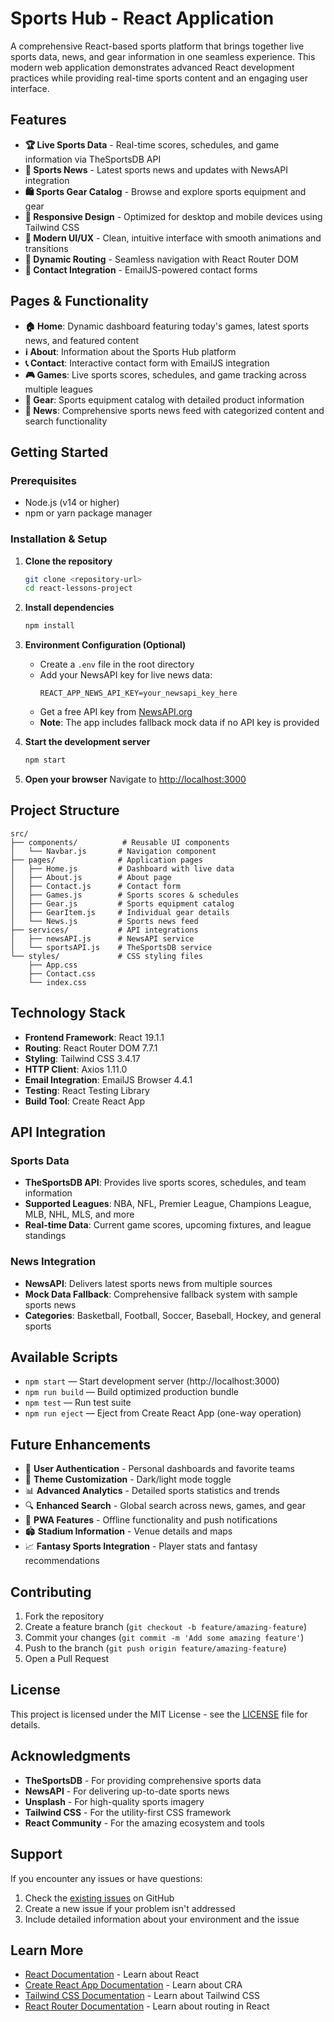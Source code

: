 
# Sports Hub - React Application

A comprehensive React-based sports platform that brings together live sports data, news, and gear information in one seamless experience. This modern web application demonstrates advanced React development practices while providing real-time sports content and an engaging user interface.

## Features

- **🏆 Live Sports Data** - Real-time scores, schedules, and game information via TheSportsDB API
- **📰 Sports News** - Latest sports news and updates with NewsAPI integration
- **🛍️ Sports Gear Catalog** - Browse and explore sports equipment and gear
- **📱 Responsive Design** - Optimized for desktop and mobile devices using Tailwind CSS
- **🎨 Modern UI/UX** - Clean, intuitive interface with smooth animations and transitions
- **🔗 Dynamic Routing** - Seamless navigation with React Router DOM
- **📧 Contact Integration** - EmailJS-powered contact forms

## Pages & Functionality

- **🏠 Home**: Dynamic dashboard featuring today's games, latest sports news, and featured content
- **ℹ️ About**: Information about the Sports Hub platform
- **📞 Contact**: Interactive contact form with EmailJS integration
- **🎮 Games**: Live sports scores, schedules, and game tracking across multiple leagues
- **🏈 Gear**: Sports equipment catalog with detailed product information
- **📰 News**: Comprehensive sports news feed with categorized content and search functionality

## Getting Started

### Prerequisites
- Node.js (v14 or higher)
- npm or yarn package manager

### Installation & Setup

1. **Clone the repository**
   ```bash
   git clone <repository-url>
   cd react-lessons-project
   ```

2. **Install dependencies**
   ```bash
   npm install
   ```

3. **Environment Configuration (Optional)**
   - Create a `.env` file in the root directory
   - Add your NewsAPI key for live news data:
     ```
     REACT_APP_NEWS_API_KEY=your_newsapi_key_here
     ```
   - Get a free API key from [NewsAPI.org](https://newsapi.org)
   - **Note**: The app includes fallback mock data if no API key is provided

4. **Start the development server**
   ```bash
   npm start
   ```

5. **Open your browser**
   Navigate to [http://localhost:3000](http://localhost:3000)

## Project Structure

```
src/
├── components/          # Reusable UI components
│   └── Navbar.js       # Navigation component
├── pages/              # Application pages
│   ├── Home.js         # Dashboard with live data
│   ├── About.js        # About page
│   ├── Contact.js      # Contact form
│   ├── Games.js        # Sports scores & schedules
│   ├── Gear.js         # Sports equipment catalog
│   ├── GearItem.js     # Individual gear details
│   └── News.js         # Sports news feed
├── services/           # API integrations
│   ├── newsAPI.js      # NewsAPI service
│   └── sportsAPI.js    # TheSportsDB service
└── styles/             # CSS styling files
    ├── App.css
    ├── Contact.css
    └── index.css
```

## Technology Stack

- **Frontend Framework**: React 19.1.1
- **Routing**: React Router DOM 7.7.1
- **Styling**: Tailwind CSS 3.4.17
- **HTTP Client**: Axios 1.11.0
- **Email Integration**: EmailJS Browser 4.4.1
- **Testing**: React Testing Library
- **Build Tool**: Create React App

## API Integration

### Sports Data
- **TheSportsDB API**: Provides live sports scores, schedules, and team information
- **Supported Leagues**: NBA, NFL, Premier League, Champions League, MLB, NHL, MLS, and more
- **Real-time Data**: Current game scores, upcoming fixtures, and league standings

### News Integration
- **NewsAPI**: Delivers latest sports news from multiple sources
- **Mock Data Fallback**: Comprehensive fallback system with sample sports news
- **Categories**: Basketball, Football, Soccer, Baseball, Hockey, and general sports

## Available Scripts

- `npm start` — Start development server (http://localhost:3000)
- `npm run build` — Build optimized production bundle
- `npm test` — Run test suite
- `npm run eject` — Eject from Create React App (one-way operation)

## Future Enhancements

- 🔐 **User Authentication** - Personal dashboards and favorite teams
- 🎨 **Theme Customization** - Dark/light mode toggle
- 📊 **Advanced Analytics** - Detailed sports statistics and trends
- 🔍 **Enhanced Search** - Global search across news, games, and gear
- 📱 **PWA Features** - Offline functionality and push notifications
- 🏟️ **Stadium Information** - Venue details and maps
- 📈 **Fantasy Sports Integration** - Player stats and fantasy recommendations

## Contributing

1. Fork the repository
2. Create a feature branch (`git checkout -b feature/amazing-feature`)
3. Commit your changes (`git commit -m 'Add some amazing feature'`)
4. Push to the branch (`git push origin feature/amazing-feature`)
5. Open a Pull Request

## License

This project is licensed under the MIT License - see the [LICENSE](LICENSE) file for details.

## Acknowledgments

- **TheSportsDB** - For providing comprehensive sports data
- **NewsAPI** - For delivering up-to-date sports news
- **Unsplash** - For high-quality sports imagery
- **Tailwind CSS** - For the utility-first CSS framework
- **React Community** - For the amazing ecosystem and tools

## Support

If you encounter any issues or have questions:

1. Check the [existing issues](../../issues) on GitHub
2. Create a new issue if your problem isn't addressed
3. Include detailed information about your environment and the issue

## Learn More

- [React Documentation](https://reactjs.org/) - Learn about React
- [Create React App Documentation](https://facebook.github.io/create-react-app/docs/getting-started) - Learn about CRA
- [Tailwind CSS Documentation](https://tailwindcss.com/docs) - Learn about Tailwind CSS
- [React Router Documentation](https://reactrouter.com/) - Learn about routing in React
